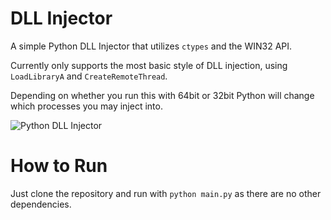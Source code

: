 # DLL Injector

A simple Python DLL Injector that utilizes `ctypes` and the WIN32 API.

Currently only supports the most basic style of DLL injection, using `LoadLibraryA` and `CreateRemoteThread`.

Depending on whether you run this with 64bit or 32bit Python will change which processes you may inject into.

![Python DLL Injector](https://i.imgur.com/IUq7qi9.png)

# How to Run

Just clone the repository and run with `python main.py` as there are no other dependencies.
